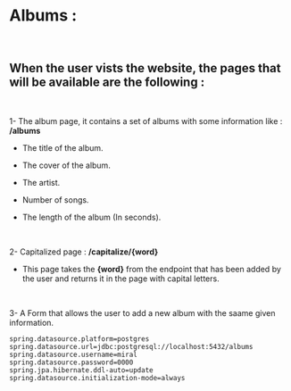 # Albums : 

<br>

## When the user vists the website, the pages that will be available are the following : 

<br>

1- The album page, it contains a set of albums with some information like : **/albums**

  - The title of the album.

  - The cover of the album. 

  - The artist.

  - Number of songs.

  - The length of the album (In seconds).

<br>

2- Capitalized page : **/capitalize/{word}**

  - This page takes the **{word}** from the endpoint that has been added by the user and returns it in the page with capital letters.

<br>

3- A Form that allows the user to add a new album with the saame given information. 



```
spring.datasource.platform=postgres
spring.datasource.url=jdbc:postgresql://localhost:5432/albums
spring.datasource.username=miral
spring.datasource.password=0000
spring.jpa.hibernate.ddl-auto=update
spring.datasource.initialization-mode=always
```